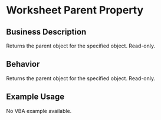 # Worksheet Parent Property

## Business Description
Returns the parent object for the specified object. Read-only.

## Behavior
Returns the parent object for the specified object. Read-only.

## Example Usage
No VBA example available.